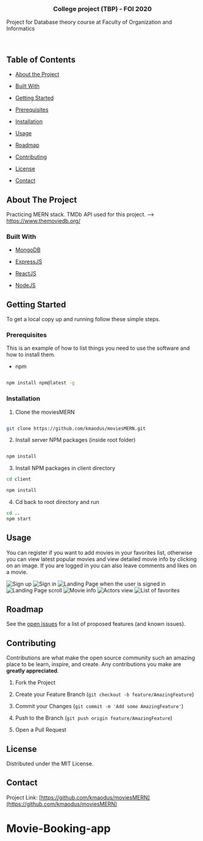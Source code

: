 <!-- PROJECT SHIELDS -->

<!--

*** I'm using markdown "reference style" links for readability.

*** Reference links are enclosed in brackets [ ] instead of parentheses ( ).

*** See the bottom of this document for the declaration of the reference variables

*** for contributors-url, forks-url, etc. This is an optional, concise syntax you may use.

*** https://www.markdownguide.org/basic-syntax/#reference-style-links

-->

<!-- [![Contributors][contributors-shield]][contributors-url]

[![Forks][forks-shield]][forks-url]

[![Stargazers][stars-shield]][stars-url]

[![Issues][issues-shield]][issues-url]

[![MIT License][license-shield]][license-url]

[![LinkedIn][linkedin-shield]][linkedin-url] -->

<!-- PROJECT LOGO -->

<br />

<p align="center">

<a href="https://github.com/kmaodus/moviesMERN">

<!-- <img src="images/logo.png" alt="Logo" width="80" height="80"> -->

</a>

<h3 align="center">College project (TBP) - FOI 2020</h3>

<p align="center">

Project for Database theory course at Faculty of Organization and Informatics

<br />

</p>

<!-- TABLE OF CONTENTS -->

## Table of Contents

- [About the Project](#about-the-project)

- [Built With](#built-with)

- [Getting Started](#getting-started)

- [Prerequisites](#prerequisites)

- [Installation](#installation)

- [Usage](#usage)

- [Roadmap](#roadmap)

- [Contributing](#contributing)

- [License](#license)

- [Contact](#contact)

<!-- ABOUT THE PROJECT -->

## About The Project

Practicing MERN stack. TMDb API used for this project. --> https://www.themoviedb.org/

### Built With

- [MongoDB]()

- [ExpressJS]()

- [ReactJS]()

- [NodeJS]()

<!-- GETTING STARTED -->

## Getting Started

To get a local copy up and running follow these simple steps.

### Prerequisites

This is an example of how to list things you need to use the software and how to install them.

- npm

```sh

npm install npm@latest -g

```

### Installation

1. Clone the moviesMERN

```sh

git clone https://github.com/kmaodus/moviesMERN.git

```

2. Install server NPM packages (inside root folder)

```sh

npm install

```

3. Install NPM packages in client directory

```sh
cd client

npm install


```

4. Cd back to root directory and run

```sh
cd ..
npm start

```

<!-- USAGE EXAMPLES -->

## Usage

You can register if you want to add movies in your favorites list, otherwise you can view latest popular movies and view detailed movie info by clicking on an image. If you are logged in you can also leave comments and likes on a movie.

![Sign up](./assets/register.png)
![Sign in](./assets/login.png)
![Landing Page when the user is signed in](./assets/landingPage.jpg)
![Landing Page scroll](./assets/landing2.jpg)
![Movie info](./assets/movieInfo.jpg)
![Actors view](./assets/actors.png)
![List of favorites](./assets/favorites.png)

<!-- ROADMAP -->

## Roadmap

See the [open issues](https://github.com/kmaodus/moviesMERN/issues) for a list of proposed features (and known issues).

<!-- CONTRIBUTING -->

## Contributing

Contributions are what make the open source community such an amazing place to be learn, inspire, and create. Any contributions you make are **greatly appreciated**.

1. Fork the Project

2. Create your Feature Branch (`git checkout -b feature/AmazingFeature`)

3. Commit your Changes (`git commit -m 'Add some AmazingFeature'`)

4. Push to the Branch (`git push origin feature/AmazingFeature`)

5. Open a Pull Request

<!-- LICENSE -->

## License

Distributed under the MIT License.

<!-- CONTACT -->

## Contact

Project Link: [https://github.com/kmaodus/moviesMERN](https://github.com/kmaodus/moviesMERN)

<!-- ACKNOWLEDGEMENTS -->

<!-- MARKDOWN LINKS & IMAGES -->

<!-- https://www.markdownguide.org/basic-syntax/#reference-style-links -->

[contributors-shield]: https://img.shields.io/github/contributors/othneildrew/Best-README-Template.svg?style=flat-square
[contributors-url]: https://github.com/othneildrew/Best-README-Template/graphs/contributors
[forks-shield]: https://img.shields.io/github/forks/othneildrew/Best-README-Template.svg?style=flat-square
[forks-url]: https://github.com/othneildrew/Best-README-Template/network/members
[stars-shield]: https://img.shields.io/github/stars/othneildrew/Best-README-Template.svg?style=flat-square
[stars-url]: https://github.com/othneildrew/Best-README-Template/stargazers
[issues-shield]: https://img.shields.io/github/issues/othneildrew/Best-README-Template.svg?style=flat-square
[issues-url]: https://github.com/othneildrew/Best-README-Template/issues
[license-shield]: https://img.shields.io/github/license/othneildrew/Best-README-Template.svg?style=flat-square
[license-url]: https://github.com/othneildrew/Best-README-Template/blob/master/LICENSE.txt
[linkedin-shield]: https://img.shields.io/badge/-LinkedIn-black.svg?style=flat-square&logo=linkedin&colorB=555
[linkedin-url]: https://linkedin.com/in/othneildrew
[product-screenshot]: images/screenshot.png
# Movie-Booking-app
